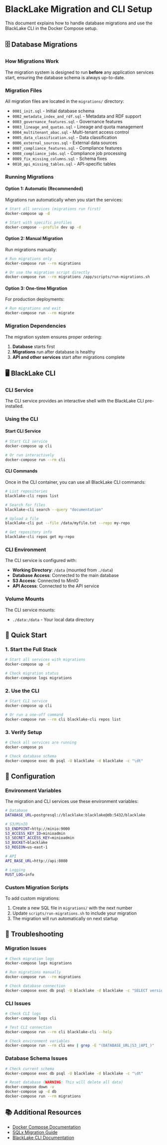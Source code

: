 # BlackLake Migration and CLI Setup

This document explains how to handle database migrations and use the BlackLake CLI in the Docker Compose setup.

## 🗄️ Database Migrations

### How Migrations Work

The migration system is designed to run **before** any application services start, ensuring the database schema is always up-to-date.

### Migration Files

All migration files are located in the `migrations/` directory:

- `0001_init.sql` - Initial database schema
- `0002_metadata_index_and_rdf.sql` - Metadata and RDF support
- `0003_governance_features.sql` - Governance features
- `0003_lineage_and_quotas.sql` - Lineage and quota management
- `0004_multitenant_abac.sql` - Multi-tenant access control
- `0005_data_classification.sql` - Data classification
- `0006_external_sources.sql` - External data sources
- `0007_compliance_features.sql` - Compliance features
- `0008_compliance_jobs.sql` - Compliance job processing
- `0009_fix_missing_columns.sql` - Schema fixes
- `0010_api_missing_tables.sql` - API-specific tables

### Running Migrations

#### Option 1: Automatic (Recommended)
Migrations run automatically when you start the services:

```bash
# Start all services (migrations run first)
docker-compose up -d

# Start with specific profiles
docker-compose --profile dev up -d
```

#### Option 2: Manual Migration
Run migrations manually:

```bash
# Run migrations only
docker-compose run --rm migrations

# Or use the migration script directly
docker-compose run --rm migrations /app/scripts/run-migrations.sh
```

#### Option 3: One-time Migration
For production deployments:

```bash
# Run migrations and exit
docker-compose run --rm migrate
```

### Migration Dependencies

The migration system ensures proper ordering:

1. **Database** starts first
2. **Migrations** run after database is healthy
3. **API and other services** start after migrations complete

## 🖥️ BlackLake CLI

### CLI Service

The CLI service provides an interactive shell with the BlackLake CLI pre-installed.

### Using the CLI

#### Start CLI Service
```bash
# Start CLI service
docker-compose up cli

# Or run interactively
docker-compose run --rm cli
```

#### CLI Commands
Once in the CLI container, you can use all BlackLake CLI commands:

```bash
# List repositories
blacklake-cli repos list

# Search for files
blacklake-cli search --query "documentation"

# Upload a file
blacklake-cli put --file /data/myfile.txt --repo my-repo

# Get repository info
blacklake-cli repos get my-repo
```

### CLI Environment

The CLI service is configured with:

- **Working Directory**: `/data` (mounted from `./data`)
- **Database Access**: Connected to the main database
- **S3 Access**: Connected to MinIO
- **API Access**: Connected to the API service

### Volume Mounts

The CLI service mounts:
- `./data:/data` - Your local data directory

## 🚀 Quick Start

### 1. Start the Full Stack
```bash
# Start all services with migrations
docker-compose up -d

# Check migration status
docker-compose logs migrations
```

### 2. Use the CLI
```bash
# Start CLI service
docker-compose up cli

# Or run a one-off command
docker-compose run --rm cli blacklake-cli repos list
```

### 3. Verify Setup
```bash
# Check all services are running
docker-compose ps

# Check database schema
docker-compose exec db psql -U blacklake -d blacklake -c "\dt"
```

## 🔧 Configuration

### Environment Variables

The migration and CLI services use these environment variables:

```bash
# Database
DATABASE_URL=postgresql://blacklake:blacklake@db:5432/blacklake

# S3/MinIO
S3_ENDPOINT=http://minio:9000
S3_ACCESS_KEY_ID=minioadmin
S3_SECRET_ACCESS_KEY=minioadmin
S3_BUCKET=blacklake
S3_REGION=us-east-1

# API
API_BASE_URL=http://api:8080

# Logging
RUST_LOG=info
```

### Custom Migration Scripts

To add custom migrations:

1. Create a new SQL file in `migrations/` with the next number
2. Update `scripts/run-migrations.sh` to include your migration
3. The migration will run automatically on next startup

## 🐛 Troubleshooting

### Migration Issues

```bash
# Check migration logs
docker-compose logs migrations

# Run migrations manually
docker-compose run --rm migrations

# Check database connection
docker-compose exec db psql -U blacklake -d blacklake -c "SELECT version();"
```

### CLI Issues

```bash
# Check CLI logs
docker-compose logs cli

# Test CLI connection
docker-compose run --rm cli blacklake-cli --help

# Check environment variables
docker-compose run --rm cli env | grep -E "(DATABASE_URL|S3_|API_)"
```

### Database Schema Issues

```bash
# Check current schema
docker-compose exec db psql -U blacklake -d blacklake -c "\dt"

# Reset database (WARNING: This will delete all data)
docker-compose down -v
docker-compose up -d db
docker-compose run --rm migrations
```

## 📚 Additional Resources

- [Docker Compose Documentation](https://docs.docker.com/compose/)
- [SQLx Migration Guide](https://github.com/launchbadge/sqlx/blob/main/sqlx-cli/README.md)
- [BlackLake CLI Documentation](cli.md)

